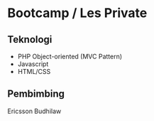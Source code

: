 # Bootcamp / Les Private
## Teknologi
- PHP Object-oriented (MVC Pattern)
- Javascript
- HTML/CSS

## Pembimbing
Ericsson Budhilaw
